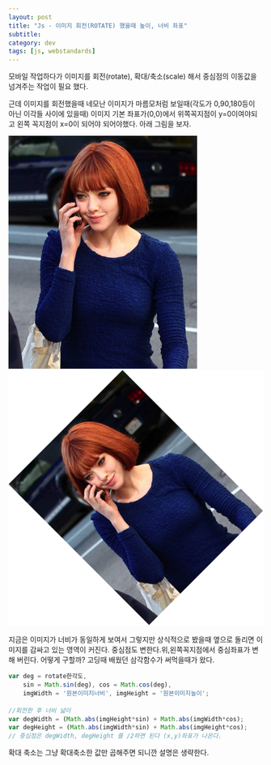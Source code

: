 ```yaml
---
layout: post
title: "Js - 이미지 회전(ROTATE) 했을때 높이, 너비 좌표"
subtitle:
category: dev
tags: [js, webstandards]
---
```

모바일 작업하다가 이미지를 회전(rotate), 확대/축소(scale) 해서 중심점의 이동값을 넘겨주는 작업이 필요 했다.
<!--more-->

근데 이미지를 회전했을때 네모난 이미지가 마름모처럼 보일때(각도가 0,90,180등이 아닌 이각들 사이에 있을때) 이미지 기본 좌표가(0,0)에서 위쪽꼭지점이 y=0이여야되고 왼쪽 꼭지점이 x=0이 되어야 되어야했다. 아래 그림을 보자.

![아만다사이프리드](/assets/img/post/rotate_before.jpg)
![아만다사이프리드 -45도 회전](/assets/img/post/rotate_after.png)

지금은 이미지가 너비가 동일하게 보여서 그렇지만 상식적으로 봤을때 옆으로 돌리면 이미지를 감싸고 있는 영역이 커진다. 중심점도 변한다.위,왼쪽꼭지점에서 중심좌표가 변해 버린다. 어떻게 구할까? 고딩때 배웠던 삼각함수가 써먹을때가 왔다.

```js
var deg = rotate한각도,
    sin = Math.sin(deg), cos = Math.cos(deg),
    imgWidth = '원본이미지너비', imgHeight = '원본이미지높이';

//회전한 후 너비 넓이
var degWidth = (Math.abs(imgHeight*sin) + Math.abs(imgWidth*cos);
var degHeight = (Math.abs(imgWidth*sin) + Math.abs(imgHeight*cos);
// 중심점은 degWidth, degHeight 를 /2하면 된다 (x,y)좌표가 나온다.
```
확대 축소는 그냥 확대축소한 값만 곱해주면 되니깐 설명은 생략한다.
